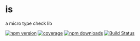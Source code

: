 # is
a micro type check lib

[![npm version](https://img.shields.io/npm/v/@cat5th/is.svg?style=flat-square)](https://www.npmjs.com/package/@cat5th/is)
[![coverage](https://img.shields.io/codecov/c/github/harvey-woo/is.svg?style=flat-square)](https://codecov.io/gh/harvey-woo/is)
[![npm downloads](https://img.shields.io/npm/dt/@cat5th/is.svg?style=flat-square)](https://www.npmjs.com/package/@cat5th/is)
[![Build Status](https://img.shields.io/travis/harvey-woo/is.svg?style=flat-square)](https://travis-ci.org/harvey-woo/is)
